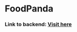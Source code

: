 # FoodPanda

### Link to backend: [Visit here](https://github.com/sailendrachettri/foodpanda-server)
